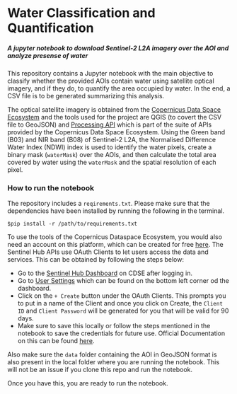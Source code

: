 # Water Classification and Quantification

##### A jupyter notebook to download Sentinel-2 L2A imagery over the AOI and analyze presense of water
 
This repository contains a Jupyter notebook with the main objective to classify whether the provided AOIs contain water using satellite optical imagery, and if they do, to quantify the area occupied by water. In the end, a CSV file is to be generated summarizing this analysis.

The optical satellite imagery is obtained from the [Copernicus Data Space Ecosystem](https://dataspace.copernicus.eu) and the tools used for the project are QGIS (to covert the CSV file to GeoJSON) and [Processing API](https://documentation.dataspace.copernicus.eu/APIs/SentinelHub/Process.html) which is part of the suite of APIs provided by the Copernicus Data Space Ecosystem. Using the Green band (B03) and NIR band (B08) of Sentinel-2 L2A, the Normalised Difference Water Index (NDWI) index is used to identify the water pixels, create a binary mask (`waterMask`) over the AOIs, and then calculate the total area covered by water using the `waterMask` and the spatial resolution of each pixel.

### How to run the notebook

The repository includes a `reqirements.txt`. Please make sure that the dependencies have been installed by running the following in the terminal.

```console
$pip install -r /path/to/requirements.txt
```
To use the tools of the Copernicus Dataspace Ecosystem, you would also need an account on this platform, which can be created for free [here](https://identity.dataspace.copernicus.eu/auth/realms/CDSE/login-actions/registration?client_id=cdse-public&tab_id=TgNoebMYzZ4). The Sentinel Hub APIs use OAuth Clients to let users access the data and services. This can be obtained by following the steps below:

* Go to the [Sentinel Hub Dashboard](https://shapps.dataspace.copernicus.eu/dashboard/#/) on CDSE after logging in.
* Go to [User Settings](shapps.dataspace.copernicus.eu/dashboard/#/account/settings) which can be found on the bottom left corner od the dashboard.
* Click on the `+ Create` button under the OAuth Clients. This prompts you to put in a name of the Client and once you click on Create, the `Client ID` and `Client Password` will be generated for you that will be valid for 90 days. 
* Make sure to save this locally or follow the steps mentioned in the notebook to save the credentials for future use. Official Documentation on this can be found [here](https://documentation.dataspace.copernicus.eu/APIs/SentinelHub/Overview/Authentication.html). 

Also make sure the `data` folder containing the AOI in GeoJSON format is also present in the local folder where you are running the notebook. This will not be an issue if you clone this repo and run the notebook.

Once you have this, you are ready to run the notebook. 
